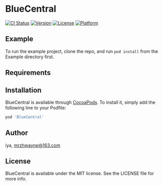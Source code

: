# BlueCentral

[![CI Status](https://img.shields.io/travis/iya/BlueCentral.svg?style=flat)](https://travis-ci.org/iya/BlueCentral)
[![Version](https://img.shields.io/cocoapods/v/BlueCentral.svg?style=flat)](https://cocoapods.org/pods/BlueCentral)
[![License](https://img.shields.io/cocoapods/l/BlueCentral.svg?style=flat)](https://cocoapods.org/pods/BlueCentral)
[![Platform](https://img.shields.io/cocoapods/p/BlueCentral.svg?style=flat)](https://cocoapods.org/pods/BlueCentral)

## Example

To run the example project, clone the repo, and run `pod install` from the Example directory first.

## Requirements

## Installation

BlueCentral is available through [CocoaPods](https://cocoapods.org). To install
it, simply add the following line to your Podfile:

```ruby
pod 'BlueCentral'
```

## Author

iya, mrzhwayne@163.com

## License

BlueCentral is available under the MIT license. See the LICENSE file for more info.
